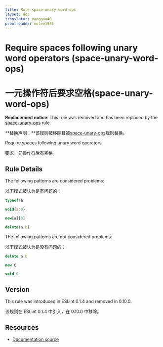 ```yaml
---
title: Rule space-unary-word-ops
layout: doc
translator: yanggao40
proofreader: molee1905
---
```

<!-- Note: No pull requests accepted for this file. See README.md in the root directory for details. -->

# Require spaces following unary word operators (space-unary-word-ops)

# 一元操作符后要求空格(space-unary-word-ops)

**Replacement notice**: This rule was removed and has been replaced by the [space-unary-ops](space-unary-ops) rule.

**替换声明：**该规则被移除且被[space-unary-ops](space-unary-ops)规则替换。

Require spaces following unary word operators.

要求一元操作符后有空格。

## Rule Details

The following patterns are considered problems:

以下模式被认为是有问题的：

```js
typeof!a
```

```js
void{a:0}
```

```js
new[a][0]
```

```js
delete(a.b)
```

The following patterns are not considered problems:

以下模式被认为是没有问题的：

```js
delete a.b
```

```js
new C
```

```js
void 0
```

## Version

This rule was introduced in ESLint 0.1.4 and removed in 0.10.0.

该规则在 ESLint 0.1.4 中引入，在 0.10.0 中移除。

## Resources

* [Documentation source](https://github.com/eslint/eslint/tree/master/docs/rules/space-unary-word-ops.md)
